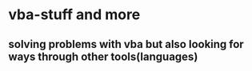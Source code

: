 # vba-stuff and more
## solving problems with vba but also looking for ways through other tools(languages)
